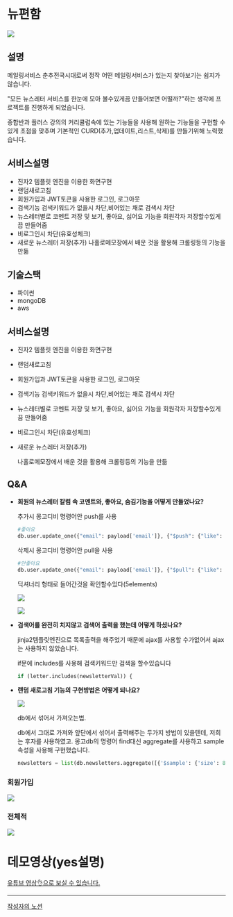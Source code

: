# 뉴편함

![](https://www.notion.so/image/https%3A%2F%2Fs3-us-west-2.amazonaws.com%2Fsecure.notion-static.com%2F5cd36d40-30e4-46b1-89b3-261c9efd3db6%2F_2021-03-04__8.50.01.png?table=block&id=403e59bc-7568-42c1-a6a9-1831bb36c59d&spaceId=a07b9679-e55c-4b34-ad51-a4e7fac6c83a&width=6440&userId=&cache=v2)

## 설명

메일링서비스 춘추전국시대로써 정작 어떤 메일링서비스가 있는지 찾아보기는 쉽지가 않습니다.

"모든 뉴스레터 서비스를 한눈에 모아 볼수있게끔 만들어보면 어떨까?"하는 생각에 프로젝트를 진행하게 되었습니다.

종합반과 플러스 강의의 커리큘럼속에 있는 기능들을 사용해 원하는 기능들을 구현할 수있게 초점을 맞추며 기본적인 CURD(추가,업데이트,리스트,삭제)를 만들기위해 노력했습니다.

## 서비스설명

- 진자2 템플릿 엔진을 이용한 화면구현
- 랜덤새로고침
- 회원가입과 JWT토큰을 사용한 로그인, 로그아웃
- 검색기능
검색키워드가 없을시 차단,비어있는 채로 검색시 차단
- 뉴스레터별로 코멘트 저장 및 보기, 좋아요, 싫어요 기능을 회원각자 저장할수있게 끔 만들어줌
- 비로그인시 차단(유효성체크)
- 새로운 뉴스레터 저장(추가)
    나홀로메모장에서 배운 것을 활용해 크롤링등의 기능을 만듦

## 기술스택
- 파이썬
- mongoDB
- aws


## 서비스설명

- 진자2 템플릿 엔진을 이용한 화면구현
- 랜덤새로고침
- 회원가입과 JWT토큰을 사용한 로그인, 로그아웃
- 검색기능
검색키워드가 없을시 차단,비어있는 채로 검색시 차단
- 뉴스레터별로 코멘트 저장 및 보기, 좋아요, 싫어요 기능을 회원각자 저장할수있게 끔 만들어줌
- 비로그인시 차단(유효성체크)
- 새로운 뉴스레터 저장(추가)

    나홀로메모장에서 배운 것을 활용해 크롤링등의 기능을 만듦

## Q&A

- **회원의 뉴스레터 칼럼 속  코멘트와, 좋아요, 숨김기능을 어떻게 만들었나요?**

     추가시 몽고디비 명령어안 push를 사용

    ```python
    #좋아요
    db.user.update_one({"email": payload['email']}, {"$push": {"like": title_receive}})

    ```

    삭제시 몽고디비 명령어안 pull을 사용

    ```python
    #안좋아요
    db.user.update_one({"email": payload['email']}, {"$pull": {"like": title_receive}})
    ```

    딕셔너리 형태로 들어간것을 확인할수있다(5elements)

    ![](https://www.notion.so/image/https%3A%2F%2Fs3-us-west-2.amazonaws.com%2Fsecure.notion-static.com%2F4ef2b786-10ed-4b03-8342-0033e6ec2729%2F_2021-03-05__9.50.04.png?table=block&id=f8247699-78cf-462d-89ae-619f7c714cce&spaceId=a07b9679-e55c-4b34-ad51-a4e7fac6c83a&width=2540&userId=&cache=v2)

    ![](https://www.notion.so/image/https%3A%2F%2Fs3-us-west-2.amazonaws.com%2Fsecure.notion-static.com%2Fbf464e82-1f18-4c7b-afd9-cc4fb187636d%2FKakaoTalk_Photo_2021-03-05-09-51-45.png?table=block&id=f81867a1-81ca-452d-9122-6b12cecf247b&spaceId=a07b9679-e55c-4b34-ad51-a4e7fac6c83a&width=1890&userId=&cache=v2)

- **검색어를 완전히 치지않고 검색어 출력을 했는데 어떻게 하셨나요?**

    jinja2템플릿엔진으로 목록출력을 해주었기 때문에 ajax를 사용할 수가없어서 ajax는 사용하지 않았습니다.

    if문에 includes를 사용해 검색키워드만 검색을 할수있습니다

    ```python
    if (letter.includes(newsletterVal)) {
    ```

- **랜덤 새로고침 기능의 구현방법은 어떻게 되나요?**

    ![](https://images.velog.io/images/chocho/post/8395ff06-1369-468e-8bbf-f9481198ef9a/KakaoTalk_Photo_2021-03-10-07-38-35.gif)

    db에서 섞어서 가져오는법.

    db에서 그대로 가져와 앞단에서 섞어서 출력해주는 두가지 방법이 있을텐데, 저희는 후자를 사용하였고. 몽고db의 명령어 find대신 aggregate를 사용하고 sample속성을 사용해 구현했습니다.

    ```python
    newsletters = list(db.newsletters.aggregate([{'$sample': {'size': 8}}, {'$project': {'_id': False}}]))
    ```


### 회원가입
![](https://images.velog.io/images/chocho/post/7457a998-c2a5-4b61-aa4a-204db778b3ab/KakaoTalk_Photo_2021-03-10-07-38-31.gif)

### 전체적
![](https://images.velog.io/images/chocho/post/7457a998-c2a5-4b61-aa4a-204db778b3ab/KakaoTalk_Photo_2021-03-10-07-38-31.gif)

# 데모영상(yes설명)

<a href="https://youtu.be/OGOOvSASANE" >유튜브 영상👌으로 보실 수 있습니다.</a>


---

[작성자의 노션](https://www.notion.so/6fd086d87ec54a1fa3a106d901e9b04d#119a564cdd5843a2a03d2bc0ac3103ca)